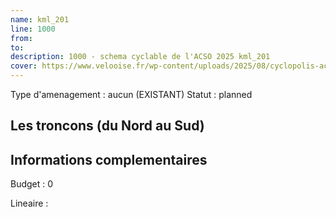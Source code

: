 ```yaml
---
name: kml_201 
line: 1000
from: 
to:  
description: 1000 - schema cyclable de l'ACSO 2025 kml_201 
cover: https://www.velooise.fr/wp-content/uploads/2025/08/cyclopolis-acso-1000.jpg
---
```

Type d'amenagement : aucun (EXISTANT)
Statut : planned
## Les troncons (du Nord au Sud)

## Informations complementaires

Budget  : 0 

Lineaire :

